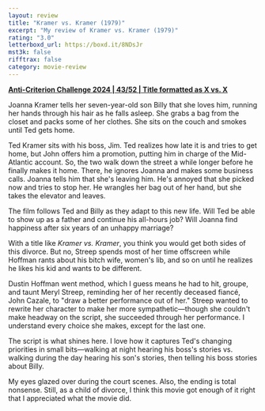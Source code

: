 ```yaml
---
layout: review
title: "Kramer vs. Kramer (1979)"
excerpt: "My review of Kramer vs. Kramer (1979)"
rating: "3.0"
letterboxd_url: https://boxd.it/8NDsJr
mst3k: false
rifftrax: false
category: movie-review
---
```


<b><a href="https://boxd.it/qBmUY/detail">Anti-Criterion Challenge 2024 | 43/52 | Title formatted as X vs. X</a></b>

Joanna Kramer tells her seven-year-old son Billy that she loves him, running her hands through his hair as he falls asleep. She grabs a bag from the closet and packs some of her clothes. She sits on the couch and smokes until Ted gets home.

Ted Kramer sits with his boss, Jim. Ted realizes how late it is and tries to get home, but John offers him a promotion, putting him in charge of the Mid-Atlantic account. So, the two walk down the street a while longer before he finally makes it home. There, he ignores Joanna and makes some business calls. Joanna tells him that she's leaving him. He's annoyed that she picked now and tries to stop her. He wrangles her bag out of her hand, but she takes the elevator and leaves.

The film follows Ted and Billy as they adapt to this new life. Will Ted be able to show up as a father and continue his all-hours job? Will Joanna find happiness after six years of an unhappy marriage?

With a title like <i>Kramer vs. Kramer</i>, you think you would get both sides of this divorce. But no, Streep spends most of her time offscreen while Hoffman rants about his bitch wife, women's lib, and so on until he realizes he likes his kid and wants to be different.

Dustin Hoffman went method, which I guess means he had to hit, groupe, and taunt Meryl Streep, reminding her of her recently deceased fiancé, John Cazale, to "draw a better performance out of her." Streep wanted to rewrite her character to make her more sympathetic—though she couldn't make headway on the script, she succeeded through her performance. I understand every choice she makes, except for the last one.

The script is what shines here. I love how it captures Ted's changing priorities in small bits—walking at night hearing his boss's stories vs. walking during the day hearing his son's stories, then telling his boss stories about Billy.

My eyes glazed over during the court scenes. Also, the ending is total nonsense. Still, as a child of divorce, I think this movie got enough of it right that I appreciated what the movie did.
